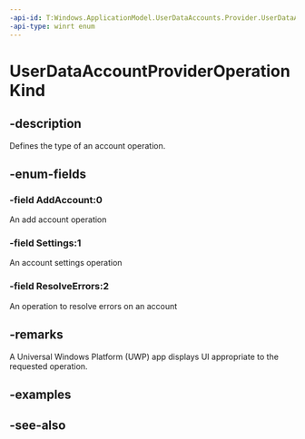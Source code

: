 ```yaml
---
-api-id: T:Windows.ApplicationModel.UserDataAccounts.Provider.UserDataAccountProviderOperationKind
-api-type: winrt enum
---
```


<!-- Enumeration syntax
public enum Windows.ApplicationModel.UserDataAccounts.Provider.UserDataAccountProviderOperationKind : int
-->

# UserDataAccountProviderOperationKind

## -description
Defines the type of an account operation.

## -enum-fields
### -field AddAccount:0
An add account operation

### -field Settings:1
An account settings operation

### -field ResolveErrors:2
An operation to resolve errors on an account


## -remarks
A Universal Windows Platform (UWP) app displays UI appropriate to the requested operation.

## -examples

## -see-also